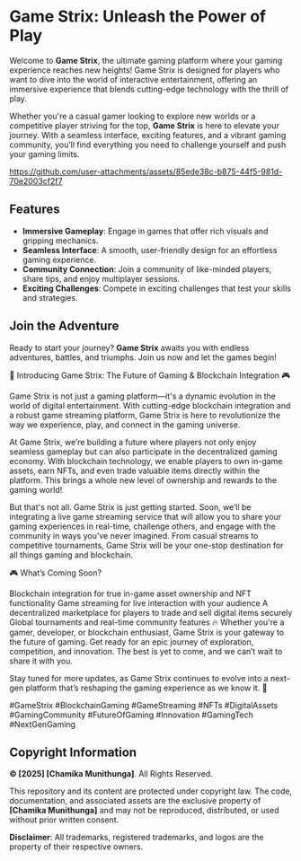 # Game Strix: Unleash the Power of Play

Welcome to **Game Strix**, the ultimate gaming platform where your gaming experience reaches new heights! Game Strix is designed for players who want to dive into the world of interactive entertainment, offering an immersive experience that blends cutting-edge technology with the thrill of play. 

Whether you're a casual gamer looking to explore new worlds or a competitive player striving for the top, **Game Strix** is here to elevate your journey. With a seamless interface, exciting features, and a vibrant gaming community, you’ll find everything you need to challenge yourself and push your gaming limits.





https://github.com/user-attachments/assets/85ede38c-b875-44f5-981d-70e2003cf2f7




## Features
- **Immersive Gameplay**: Engage in games that offer rich visuals and gripping mechanics.
- **Seamless Interface**: A smooth, user-friendly design for an effortless gaming experience.
- **Community Connection**: Join a community of like-minded players, share tips, and enjoy multiplayer sessions.
- **Exciting Challenges**: Compete in exciting challenges that test your skills and strategies.

## Join the Adventure
Ready to start your journey? **Game Strix** awaits you with endless adventures, battles, and triumphs. Join us now and let the games begin!

🚀 Introducing Game Strix: The Future of Gaming & Blockchain Integration 🎮

Game Strix is not just a gaming platform—it's a dynamic evolution in the world of digital entertainment. With cutting-edge blockchain integration and a robust game streaming platform, Game Strix is here to revolutionize the way we experience, play, and connect in the gaming universe.

At Game Strix, we’re building a future where players not only enjoy seamless gameplay but can also participate in the decentralized gaming economy. With blockchain technology, we enable players to own in-game assets, earn NFTs, and even trade valuable items directly within the platform. This brings a whole new level of ownership and rewards to the gaming world!

But that's not all. Game Strix is just getting started. Soon, we’ll be integrating a live game streaming service that will allow you to share your gaming experiences in real-time, challenge others, and engage with the community in ways you’ve never imagined. From casual streams to competitive tournaments, Game Strix will be your one-stop destination for all things gaming and blockchain.

🎮 What’s Coming Soon?

Blockchain integration for true in-game asset ownership and NFT functionality
Game streaming for live interaction with your audience
A decentralized marketplace for players to trade and sell digital items securely
Global tournaments and real-time community features
🔥 Whether you're a gamer, developer, or blockchain enthusiast, Game Strix is your gateway to the future of gaming. Get ready for an epic journey of exploration, competition, and innovation. The best is yet to come, and we can’t wait to share it with you.

Stay tuned for more updates, as Game Strix continues to evolve into a next-gen platform that’s reshaping the gaming experience as we know it. 🚀

#GameStrix #BlockchainGaming #GameStreaming #NFTs #DigitalAssets #GamingCommunity #FutureOfGaming #Innovation #GamingTech #NextGenGaming

## Copyright Information

**© [2025] [Chamika Munithunga]**. All Rights Reserved.

This repository and its content are protected under copyright law. The code, documentation, and associated assets are the exclusive property of **[Chamika Munithunga]** and may not be reproduced, distributed, or used without prior written consent.



**Disclaimer**: All trademarks, registered trademarks, and logos are the property of their respective owners.
